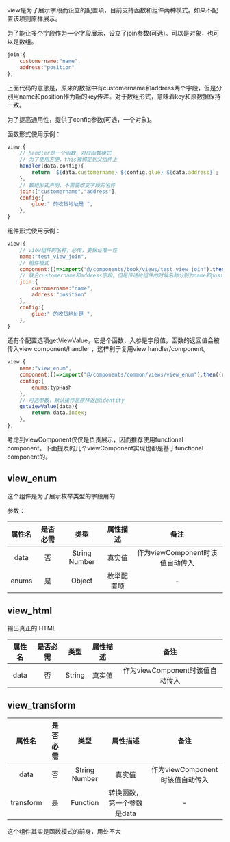 view是为了展示字段而设立的配置项，目前支持函数和组件两种模式。如果不配置该项则原样展示。

为了能让多个字段作为一个字段展示，设立了join参数(可选)。可以是对象，也可以是数组。

```javascript
join:{
    customername:"name",
    address:"position"
},
```

上面代码的意思是，原来的数据中有customername和address两个字段，但是分别用name和position作为新的key传递。对于数组形式，意味着key和原数据保持一致。

为了提高通用性，提供了config参数(可选，一个对象)。

函数形式使用示例：

```javascript
view:{
    // handler是一个函数，对应函数模式
    // 为了使用方便，this被绑定到父组件上
    handler(data,config){
        return `${data.customername} ${config.glue} ${data.address}`;
    },
    // 数组形式声明，不需要改变字段的名称
    join:["customername","address"],
    config:{
        glue:" 的收货地址是 ",
    },
}
```

组件形式使用示例：

```javascript
view:{
    // view组件的名称，必传，要保证唯一性
    name:"test_view_join",
    // 组件模式
    component:()=>import("@/components/book/views/test_view_join").then((rst)=>rst.default),
    // 联合customername和address字段，但是传递给组件的时候名称分别为name和position
    join:{
        customername:"name",
        address:"position"
    },
    config:{
        glue:" 的收货地址是 ",
    },
}
```

还有个配置选项getViewValue，它是个函数，入参是字段值，函数的返回值会被传入view component/handler ，这样利于复用view handler/component。

```javascript
view:{
    name:"view_enum",
    component:()=>import("@/components/common/views/view_enum").then((rst)=>rst.default),
    config:{
        enums:typHash
    },
    // 可选参数，默认操作是原样返回identity
    getViewValue(data){
        return data.index;
    },
},
```



考虑到viewComponent仅仅是负责展示，因而推荐使用functional component。下面提及的几个viewComponent实现也都是基于functional component的。


## view_enum

这个组件是为了展示枚举类型的字段用的

参数：

| 属性名 | 是否必需  | 类型      | 属性描述 |  备注 |
| :---:  | :--:  | :--: | :-----:  | :--: |
| data   | 否 | String Number | 真实值 | 作为viewComponent时该值自动传入   |
| enums  |  是  | Object    | 枚举配置项 | - |

## view_html

输出真正的 HTML

| 属性名 | 是否必需  | 类型      | 属性描述 |  备注 |
| :---:  | :--:  | :--: | :-----:  | :--: |
| data   | 否 | String | 真实值 | 作为viewComponent时该值自动传入   |

## view_transform

| 属性名 | 是否必需  | 类型      | 属性描述 |  备注 |
| :---:  | :--:  | :--: | :-----:  | :--: |
| data   | 否 | String Number | 真实值 | 作为viewComponent时该值自动传入   |
| transform  |  是  | Function    | 转换函数，第一个参数是data | - |

这个组件其实是函数模式的前身，用处不大